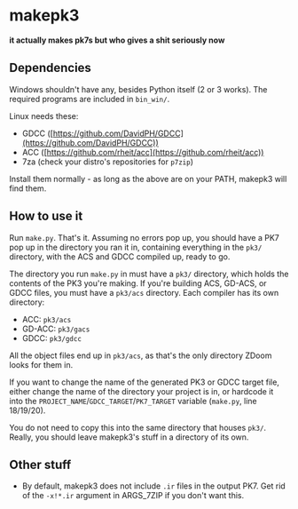 # makepk3

**it actually makes pk7s but who gives a shit seriously now**


## Dependencies

Windows shouldn't have any, besides Python itself (2 or 3 works). The required
programs are included in `bin_win/`.

Linux needs these:

- GDCC ([https://github.com/DavidPH/GDCC](https://github.com/DavidPH/GDCC))
- ACC  ([https://github.com/rheit/acc](https://github.com/rheit/acc))
- 7za  (check your distro's repositories for `p7zip`)

Install them normally - as long as the above are on your PATH, makepk3 will
find them.

## How to use it

Run `make.py`. That's it. Assuming no errors pop up, you should have a PK7 pop
up in the directory you ran it in, containing everything in the `pk3/` directory,
with the ACS and GDCC compiled up, ready to go.

The directory you run `make.py` in must have a `pk3/` directory, which holds the
contents of the PK3 you're making. If you're building ACS, GD-ACS, or GDCC
files, you must have a `pk3/acs` directory. Each compiler has its own directory:

- ACC:    `pk3/acs`
- GD-ACC: `pk3/gacs`
- GDCC:   `pk3/gdcc`

All the object files end up in `pk3/acs`, as that's the only directory ZDoom
looks for them in.

If you want to change the name of the generated PK3 or GDCC target file, either
change the name of the directory your project is in, or hardcode it into the
`PROJECT_NAME`/`GDCC_TARGET`/`PK7_TARGET` variable (`make.py`, line 18/19/20).

You do not need to copy this into the same directory that houses `pk3/`. Really, you
should leave makepk3's stuff in a directory of its own.


## Other stuff

- By default, makepk3 does not include `.ir` files in the output PK7. Get rid of
  the `-x!*.ir` argument in ARGS_7ZIP if you don't want this.
